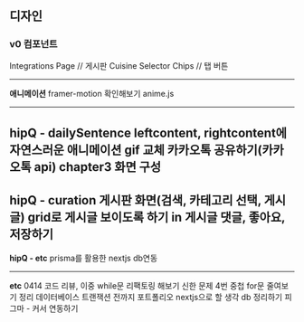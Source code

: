 ## 디자인
### v0 컴포넌트
Integrations Page // 게시판
Cuisine Selector Chips // 탭 버튼

---

**애니메이션**
framer-motion 확인해보기
anime.js

---

**hipQ - dailySentence**
leftcontent, rightcontent에 자연스러운 애니메이션
gif 교체
카카오톡 공유하기(카카오톡 api)
chapter3 화면 구성
---

**hipQ - curation**
게시판 화면(검색, 카테고리 선택, 게시글)
grid로 게시글 보이도록 하기
in 게시글
댓글, 좋아요, 저장하기
---
**hipQ - etc**
prisma를 활용한 nextjs db연동

---
**etc**
0414 코드 리뷰, 이중 while문 리팩토링 해보기
신한 문제 4번 중첩 for문 줄여보기
정리 데이터베이스 트랜잭션 전까지
포트폴리오 nextjs으로 할 생각
db 정리하기
피그마 - 커서 연동하기